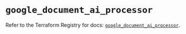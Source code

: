 # `google_document_ai_processor`

Refer to the Terraform Registry for docs: [`google_document_ai_processor`](https://registry.terraform.io/providers/hashicorp/google/6.43.0/docs/resources/document_ai_processor).
